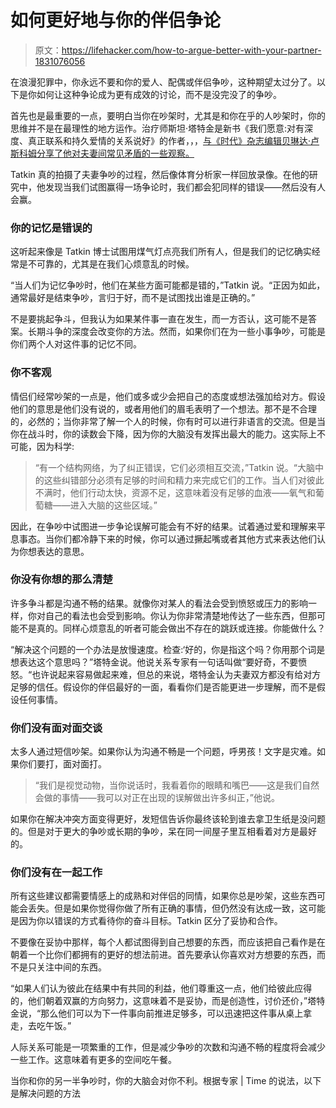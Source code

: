 # 如何更好地与你的伴侣争论

> 原文：<https://lifehacker.com/how-to-argue-better-with-your-partner-1831076056>

在浪漫犯罪中，你永远不要和你的爱人、配偶或伴侣争吵，这种期望太过分了。以下是你如何让这种争论成为更有成效的讨论，而不是没完没了的争吵。



首先也是最重要的一点，要明白当你在吵架时，尤其是和你在乎的人吵架时，你的思维并不是在最理性的地方运作。治疗师斯坦·塔特金是新书《我们愿意:对有深度、真正联系和持久爱情的关系说好》的作者，，，[与《时代》杂志编辑贝琳达·卢斯科姆分享了他对夫妻间常见矛盾的一些观察。](http://time.com/5469804/couples-researcher-spouse-signficant-other-fight-argument/)

Tatkin 真的拍摄了夫妻争吵的过程，然后像体育分析家一样回放录像。在他的研究中，他发现当我们试图赢得一场争论时，我们都会犯同样的错误——然后没有人会赢。

### 你的记忆是错误的

这听起来像是 Tatkin 博士试图用煤气灯点亮我们所有人，但是我们的记忆确实经常是不可靠的，尤其是在我们心烦意乱的时候。

“当人们为记忆争吵时，他们在某些方面可能都是错的，”Tatkin 说。“正因为如此，通常最好是结束争吵，言归于好，而不是试图找出谁是正确的。”

不是要挑起争斗，但我认为如果某件事一直在发生，而一方否认，这可能不是答案。长期斗争的深度会改变你的方法。然而，如果你们在为一些小事争吵，可能是你们两个人对这件事的记忆不同。

### 你不客观

情侣们经常吵架的一点是，他们或多或少会把自己的态度或想法强加给对方。假设他们的意思是他们没有说的，或者用他们的眉毛表明了一个想法。那不是不合理的，必然的；当你非常了解一个人的时候，你有时可以进行非语言的交流。但是当你在战斗时，你的读数会下降，因为你的大脑没有发挥出最大的能力。这实际上不可能，因为科学:

> “有一个结构网络，为了纠正错误，它们必须相互交流，”Tatkin 说。“大脑中的这些纠错部分必须有足够的时间和精力来完成它们的工作。当人们对彼此不满时，他们行动太快，资源不足，这意味着没有足够的血液——氧气和葡萄糖——进入大脑的这些区域。”

因此，在争吵中试图进一步争论误解可能会有不好的结果。试着通过爱和理解来平息事态。当你们都冷静下来的时候，你可以通过撅起嘴或者其他方式来表达他们认为你想表达的意思。

### 你没有你想的那么清楚

许多争斗都是沟通不畅的结果。就像你对某人的看法会受到愤怒或压力的影响一样，你对自己的看法也会受到影响。你认为你非常清楚地传达了一些东西，但那可能不是真的。同样心烦意乱的听者可能会做出不存在的跳跃或连接。你能做什么？

“解决这个问题的一个办法是放慢速度。检查:‘好的，你是指这个吗？你用那个词是想表达这个意思吗？”塔特金说。他说关系专家有一句话叫做“要好奇，不要愤怒。“也许说起来容易做起来难，但总的来说，塔特金认为夫妻双方都没有给对方足够的信任。假设你的伴侣最好的一面，看看你们是否能更进一步理解，而不是假设任何事情。

### 你们没有面对面交谈

太多人通过短信吵架。如果你认为沟通不畅是一个问题，呼男孩！文字是灾难。如果你们要打，面对面打。

> “我们是视觉动物，当你说话时，我看着你的眼睛和嘴巴——这是我们自然会做的事情——我可以对正在出现的误解做出许多纠正，”他说。

如果你在解决冲突方面变得更好，发短信告诉你最终该轮到谁去拿卫生纸是没问题的。但是对于更大的争吵或长期的争吵，呆在同一间屋子里互相看着对方是最好的。

### 你们没有在一起工作

所有这些建议都需要情感上的成熟和对伴侣的同情，如果你总是吵架，这些东西可能会丢失。但是如果你觉得你做了所有正确的事情，但仍然没有达成一致，这可能是因为你以错误的方式看待你的奋斗目标。Tatkin 区分了妥协和合作。

不要像在妥协中那样，每个人都试图得到自己想要的东西，而应该把自己看作是在朝着一个比你们都拥有的更好的想法前进。首先要承认你喜欢对方想要的东西，而不是只关注中间的东西。

“如果人们认为彼此在结果中有共同的利益，他们尊重这一点，他们给彼此应得的，他们朝着双赢的方向努力，这意味着不是妥协，而是创造性，讨价还价，”塔特金说，“那么他们可以为下一件事向前推进足够多，可以迅速把这件事从桌上拿走，去吃午饭。”

人际关系可能是一项繁重的工作，但是减少争吵的次数和沟通不畅的程度将会减少一些工作。这意味着有更多的空间吃午餐。

当你和你的另一半争吵时，你的大脑会对你不利。根据专家 | Time 的说法，以下是解决问题的方法